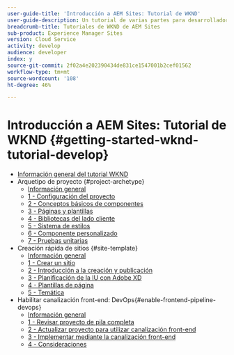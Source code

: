 ```yaml
---
user-guide-title: 'Introducción a AEM Sites: Tutorial de WKND'
user-guide-description: Un tutorial de varias partes para desarrolladores que van a usar AEM por primera vez. Implementar un sitio AEM para una marca ficticia de ropa, WKND. Active la canalización front-end para acelerar el desarrollo hasta el ciclo de implementación.
breadcrumb-title: Tutoriales de WKND de AEM Sites
sub-product: Experience Manager Sites
version: Cloud Service
activity: develop
audience: developer
index: y
source-git-commit: 2f02a4e202390434de831ce1547001b2cef01562
workflow-type: tm+mt
source-wordcount: '108'
ht-degree: 46%

---
```



# Introducción a AEM Sites: Tutorial de WKND {#getting-started-wknd-tutorial-develop}

+ [Información general del tutorial WKND](overview.md)
+ Arquetipo de proyecto {#project-archetype}
   + [Información general](./project-archetype/overview.md)
   + [1 - Configuración del proyecto](./project-archetype/project-setup.md)
   + [2 - Conceptos básicos de componentes](./project-archetype/component-basics.md)
   + [3 - Páginas y plantillas](./project-archetype/pages-templates.md)
   + [4 - Bibliotecas del lado cliente](./project-archetype/client-side-libraries.md)
   + [5 - Sistema de estilos](./project-archetype/style-system.md)
   + [6 - Componente personalizado](./project-archetype/custom-component.md)
   + [7 - Pruebas unitarias](./project-archetype/unit-testing.md)
+ Creación rápida de sitios {#site-template}
   + [Información general](./site-template/overview.md)
   + [1 - Crear un sitio](./site-template/create-site.md)
   + [2 - Introducción a la creación y publicación](./site-template/author-content-publish.md)
   + [3 - Planificación de la IU con Adobe XD](./site-template/ui-planning-adobe-xd.md)
   + [4 - Plantillas de página](./site-template/page-templates.md)
   + [5 - Temática](./site-template/theming.md)
+ Habilitar canalización front-end: DevOps{#enable-frontend-pipeline-devops}
   + [Información general](./enable-frontend-pipeline/overview.md)
   + [1 - Revisar proyecto de pila completa](./enable-frontend-pipeline/review-uifrontend-module.md)
   + [2 - Actualizar proyecto para utilizar canalización front-end](./enable-frontend-pipeline/update-project.md)
   + [3 - Implementar mediante la canalización front-end](./enable-frontend-pipeline/create-frontend-pipeline.md)
   + [4 - Consideraciones](./enable-frontend-pipeline/considerations.md)

